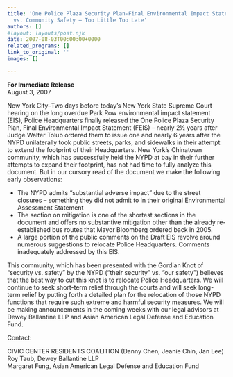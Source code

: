 ```yaml
---
title: 'One Police Plaza Security Plan-Final Environmental Impact Statement:  Security
  vs. Community Safety — Too Little Too Late'
authors: []
#layout: layouts/post.njk
date: 2007-08-03T00:00:00+0000
related_programs: []
link_to_original: ''
images: []

---
```

**For Immediate Release**  
August 3, 2007

New York City–Two days before today’s New York State Supreme Court hearing on the long overdue Park Row environmental impact statement (EIS), Police Headquarters finally released the One Police Plaza Security Plan, Final Environmental Impact Statement (FEIS) – nearly 2½ years after Judge Walter Tolub ordered them to issue one and nearly 6 years after the NYPD unilaterally took public streets, parks, and sidewalks in their attempt to extend the footprint of their Headquarters. New York’s Chinatown community, which has successfully held the NYPD at bay in their further attempts to expand their footprint, has not had time to fully analyze this document. But in our cursory read of the document we make the following early observations:

* The NYPD admits “substantial adverse impact” due to the street closures – something they did not admit to in their original Environmental Assessment Statement
* The section on mitigation is one of the shortest sections in the document and offers no substantive mitigation other than the already re-established bus routes that Mayor Bloomberg ordered back in 2005.
* A large portion of the public comments on the Draft EIS revolve around numerous suggestions to relocate Police Headquarters. Comments inadequately addressed by this EIS.

This community, which has been presented with the Gordian Knot of “security vs. safety” by the NYPD (“their security” vs. “our safety”) believes that the best way to cut this knot is to relocate Police Headquarters. We will continue to seek short-term relief through the courts and will seek long-term relief by putting forth a detailed plan for the relocation of those NYPD functions that require such extreme and harmful security measures. We will be making announcements in the coming weeks with our legal advisors at Dewey Ballantine LLP and Asian American Legal Defense and Education Fund.

Contact:

CIVIC CENTER RESIDENTS COALITION (Danny Chen, Jeanie Chin, Jan Lee)  
Roy Taub, Dewey Ballantine LLP  
Margaret Fung, Asian American Legal Defense and Education Fund